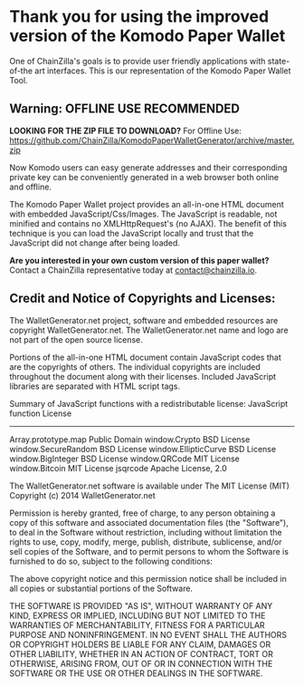 # Thank you for using the improved version of the Komodo Paper Wallet

One of ChainZilla's goals is to provide user friendly applications with state-of-the art interfaces. This is our representation of the Komodo Paper Wallet Tool. 

## Warning: OFFLINE USE RECOMMENDED 

**LOOKING FOR THE ZIP FILE TO DOWNLOAD?** 
For Offline Use: https://github.com/ChainZilla/KomodoPaperWalletGenerator/archive/master.zip

Now Komodo users can easy generate addresses and their corresponding private key can be conveniently generated in a web browser both online and offline.

The Komodo Paper Wallet project provides an all-in-one HTML document with embedded JavaScript/Css/Images. The JavaScript is readable, not minified and contains no XMLHttpRequest's (no AJAX). The benefit of this technique is you can load the JavaScript locally and trust that the JavaScript did not change after being loaded.

**Are you interested in your own custom version of this paper wallet?** Contact a ChainZilla representative today at contact@chainzilla.io. 


Credit and Notice of Copyrights and Licenses:
---------------------------------------
The WalletGenerator.net project, software and embedded resources are copyright WalletGenerator.net.
The WalletGenerator.net name and logo are not part of the open source license.

Portions of the all-in-one HTML document contain JavaScript codes that are the copyrights of others. The individual copyrights are included throughout the document along with their licenses. Included JavaScript libraries are separated with HTML script tags.

Summary of JavaScript functions with a redistributable license:
JavaScript function   License
-------------------   --------------
Array.prototype.map   Public Domain
window.Crypto         BSD License
window.SecureRandom   BSD License
window.EllipticCurve  BSD License
window.BigInteger     BSD License
window.QRCode         MIT License
window.Bitcoin        MIT License
jsqrcode              Apache License, 2.0


The WalletGenerator.net software is available under The MIT License (MIT)
Copyright (c) 2014 WalletGenerator.net

Permission is hereby granted, free of charge, to any person obtaining a copy of this software and associated documentation files (the "Software"), to deal in the Software without restriction, including without limitation the rights to use, copy, modify, merge, publish, distribute, sublicense, and/or sell copies of the Software, and to permit persons to whom the Software is furnished to do so, subject to the following conditions:

The above copyright notice and this permission notice shall be included in all copies or substantial portions of the Software.

THE SOFTWARE IS PROVIDED "AS IS", WITHOUT WARRANTY OF ANY KIND, EXPRESS OR IMPLIED, INCLUDING BUT NOT LIMITED TO THE WARRANTIES OF MERCHANTABILITY, FITNESS FOR A PARTICULAR PURPOSE AND NONINFRINGEMENT. IN NO EVENT SHALL THE AUTHORS OR COPYRIGHT HOLDERS BE LIABLE FOR ANY CLAIM, DAMAGES OR OTHER LIABILITY, WHETHER IN AN ACTION OF CONTRACT, TORT OR OTHERWISE, ARISING FROM, OUT OF OR IN CONNECTION WITH THE SOFTWARE OR THE USE OR OTHER DEALINGS IN THE SOFTWARE.
